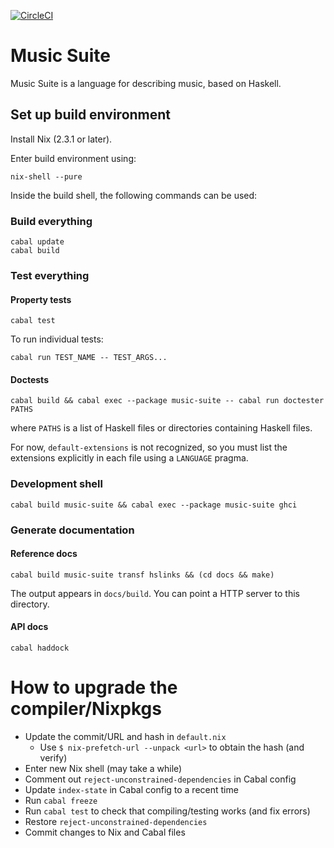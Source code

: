[![CircleCI](https://circleci.com/gh/hanshoglund/music-suite.svg?style=svg)](https://circleci.com/gh/hanshoglund/music-suite)

# Music Suite

Music Suite is a language for describing music, based on Haskell.

<!-- See <http://music-suite.github.io>. -->

## Set up build environment

Install Nix (2.3.1 or later).

Enter build environment using:

```
nix-shell --pure
```

Inside the build shell, the following commands can be used:

### Build everything

```
cabal update
cabal build
```

### Test everything

#### Property tests

```
cabal test
```

To run individual tests:

```
cabal run TEST_NAME -- TEST_ARGS...
```

#### Doctests

```
cabal build && cabal exec --package music-suite -- cabal run doctester PATHS
```

where `PATHS` is a list of Haskell files or directories containing Haskell files.

For now, `default-extensions` is not recognized, so you must list the extensions
explicitly in each file using a `LANGUAGE` pragma.

### Development shell

```
cabal build music-suite && cabal exec --package music-suite ghci
```

### Generate documentation

#### Reference docs

```
cabal build music-suite transf hslinks && (cd docs && make)
```

The output appears in `docs/build`. You can point a HTTP server to this directory.

#### API docs

```
cabal haddock
```


# How to upgrade the compiler/Nixpkgs

- Update the commit/URL and hash in `default.nix`
  - Use `$ nix-prefetch-url --unpack <url>` to obtain the hash (and verify)
- Enter new Nix shell (may take a while)
- Comment out `reject-unconstrained-dependencies` in Cabal config
- Update `index-state` in Cabal config to a recent time
- Run `cabal freeze`
- Run `cabal test` to check that compiling/testing works (and fix errors)
- Restore `reject-unconstrained-dependencies`
- Commit changes to Nix and Cabal files

